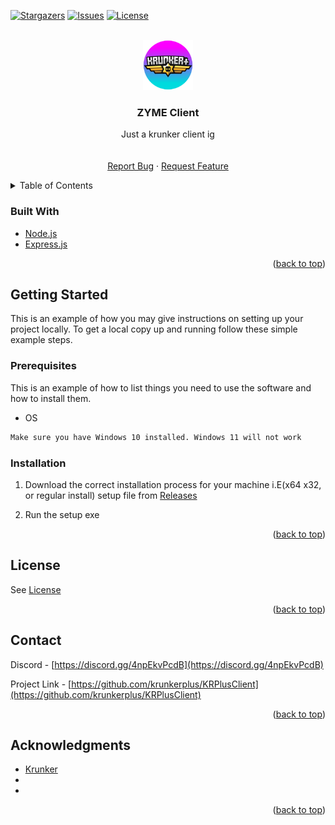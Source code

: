 <div id="top"></div>



<!-- PROJECT SHIELDS -->
<!-- [![Forks][forks-shield]][forks-url] -->
[![Stargazers][stars-shield]][stars-url]
[![Issues][issues-shield]][issues-url]
[![License][license-shield]][license-url]




<!-- PROJECT LOGO -->
<br />
<div align="center">
  <a href="https://github.com/krunkerplus/KRPlusClient">
    <img src="images/logo.png" alt="Logo" width="80" height="80">
  </a>

<h3 align="center">ZYME Client</h3>

  <p align="center">
    Just a krunker client ig
    <br />
    <br />
    <br />
    <a href="https://github.com/krunkerplus/KRPlusClient/issues">Report Bug</a>
    ·
    <a href="https://github.com/krunkerplus/KRPlusClient/issues">Request Feature</a>
  </p>
</div>



<!-- TABLE OF CONTENTS -->
<details>
  <summary>Table of Contents</summary>
  <ol>
        <li><a href="#built-with">Built With</a></li>
      </ul>
    </li>
    <li>
      <a href="#getting-started">Getting Started</a>
      <ul>
        <li><a href="#prerequisites">Prerequisites</a></li>
        <li><a href="#installation">Installation</a></li>
      </ul>
    </li>
    <li><a href="#contributing">Contributing</a></li>
    <li><a href="#license">License</a></li>
    <li><a href="#contact">Contact</a></li>
    <li><a href="#acknowledgments">Acknowledgments</a></li>
  </ol>
</details>




### Built With

* [Node.js](https://nodejs.org)
* [Express.js](https://expressjs.com)


<p align="right">(<a href="#top">back to top</a>)</p>



<!-- GETTING STARTED -->
## Getting Started

This is an example of how you may give instructions on setting up your project locally.
To get a local copy up and running follow these simple example steps.

### Prerequisites

This is an example of how to list things you need to use the software and how to install them.
* OS
```sh
Make sure you have Windows 10 installed. Windows 11 will not work
```

### Installation

1. Download the correct installation process for your machine i.E(x64 x32, or regular install) setup file from [Releases](https://github.com/krunkerplus/KRPlusClient/releases)

2. Run the setup exe


<p align="right">(<a href="#top">back to top</a>)</p>



<!-- LICENSE -->
## License

See [License](https://github.com/krunkerplus/KRPlusClient/blob/5cd2e75f3e1ec7a48371297aa740905e59f4d7e2/LICENSE)

<p align="right">(<a href="#top">back to top</a>)</p>



<!-- CONTACT -->
## Contact

Discord - [https://discord.gg/4npEkvPcdB](https://discord.gg/4npEkvPcdB)

Project Link - [https://github.com/krunkerplus/KRPlusClient](https://github.com/krunkerplus/KRPlusClient)

<p align="right">(<a href="#top">back to top</a>)</p>



<!-- ACKNOWLEDGMENTS -->
## Acknowledgments

* [Krunker](https://krunker.io/)
* []()
* []()

<p align="right">(<a href="#top">back to top</a>)</p>



<!-- MARKDOWN LINKS & IMAGES -->
[contributors-shield]: https://img.shields.io/github/contributors/krunkerplus/KRPlusClient.svg?style=for-the-badge
[contributors-url]: https://github.com/krunkerplus/KRPlusClient/graphs/contributors
[forks-shield]: https://img.shields.io/github/forks/krunkerplus/KRPlusClient.svg?style=for-the-badge
[forks-url]: https://github.com/krunkerplus/KRPlusClient/network/members
[stars-shield]: https://img.shields.io/github/stars/krunkerplus/KRPlusClient.svg?style=for-the-badge
[stars-url]: https://github.com/krunkerplus/KRPlusClient/stargazers
[issues-shield]: https://img.shields.io/github/issues/krunkerplus/KRPlusClient.svg?style=for-the-badge
[issues-url]: https://github.com/krunkerplus/KRPlusClient/issues
[license-shield]: https://img.shields.io/github/license/krunkerplus/KRPlusClient.svg?style=for-the-badge
[license-url]: https://github.com/krunkerplus/KRPlusClient/blob/b7870f555e191e55e1d6c4c5e9483be60ca52807/LICENSE